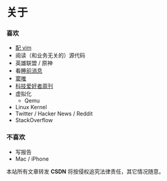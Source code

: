 # 关于

### 喜欢
- [配 vim](https://martins3.github.io/My-Linux-Config/nvim.html)
- 阅读（和业务无关的）源代码
- 英雄联盟 / 原神
- 看[睡前消息](https://space.bilibili.com/316568752)
- [窦唯](https://zh.wikipedia.org/wiki/%E7%AA%A6%E5%94%AF)
- [科技爱好者周刊](https://github.com/ruanyf/weekly)
- 虚拟化
  - Qemu
- Linux Kernel
- Twitter / Hacker News / Reddit
- StackOverflow

### 不喜欢
- 写报告
- Mac / iPhone

<script src="https://giscus.app/client.js"
        data-repo="martins3/martins3.github.io"
        data-repo-id="MDEwOlJlcG9zaXRvcnkyOTc4MjA0MDg="
        data-category="Show and tell"
        data-category-id="MDE4OkRpc2N1c3Npb25DYXRlZ29yeTMyMDMzNjY4"
        data-mapping="pathname"
        data-reactions-enabled="1"
        data-emit-metadata="0"
        data-theme="light"
        data-lang="zh-CN"
        crossorigin="anonymous"
        async>
</script>

本站所有文章转发 **CSDN** 将按侵权追究法律责任，其它情况随意。
